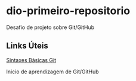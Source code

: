 # dio-primeiro-repositorio
Desafio de projeto  sobre Git/GitHub

## Links Úteis
[Sintaxes Básicas Git](https://comandosgit.github.io/)

Inicio de aprendizagem de Git/GitHub
